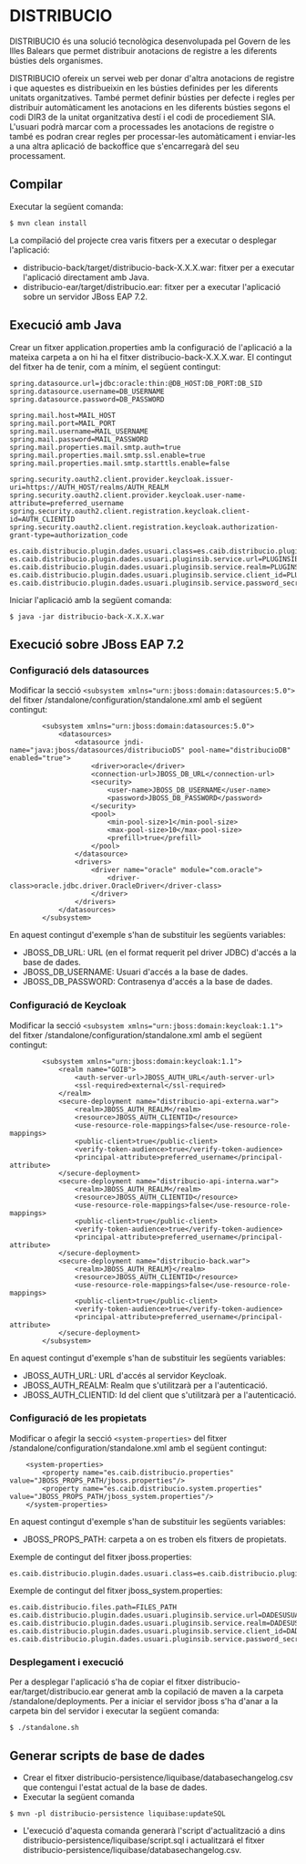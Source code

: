# DISTRIBUCIO
DISTRIBUCIO és una solució tecnològica desenvolupada pel Govern de les Illes Balears que permet distribuir anotacions de registre a les diferents bústies dels organismes.

DISTRIBUCIO ofereix un servei web per donar d'altra anotacions de registre i que aquestes es distribueixin en les bústies definides per les diferents unitats organitzatives. També permet definir bústies per defecte i regles per distribuir automàticament les anotacions en les diferents bústies segons el codi DIR3 de la unitat organitzativa destí i el codi de procediement SIA. L'usuari podrà marcar com a processades les anotacions de registre o també es podran crear regles per processar-les automàticament i enviar-les a una altra aplicació de backoffice que s'encarregarà del seu processament.
## Compilar
Executar la següent comanda:

```
$ mvn clean install
```
La compilació del projecte crea varis fitxers per a executar o desplegar l'aplicació:
- distribucio-back/target/distribucio-back-X.X.X.war: fitxer per a executar l'aplicació directament amb Java.
- distribucio-ear/target/distribucio.ear: fitxer per a executar l'aplicació sobre un servidor JBoss EAP 7.2.

## Execució amb Java
Crear un fitxer application.properties amb la configuració de l'aplicació a la mateixa carpeta a on hi ha el fitxer distribucio-back-X.X.X.war. El contingut del fitxer ha de tenir, com a mínim, el següent contingut:

```
spring.datasource.url=jdbc:oracle:thin:@DB_HOST:DB_PORT:DB_SID
spring.datasource.username=DB_USERNAME
spring.datasource.password=DB_PASSWORD

spring.mail.host=MAIL_HOST
spring.mail.port=MAIL_PORT
spring.mail.username=MAIL_USERNAME
spring.mail.password=MAIL_PASSWORD
spring.mail.properties.mail.smtp.auth=true
spring.mail.properties.mail.smtp.ssl.enable=true
spring.mail.properties.mail.smtp.starttls.enable=false

spring.security.oauth2.client.provider.keycloak.issuer-uri=https://AUTH_HOST/realms/AUTH_REALM
spring.security.oauth2.client.provider.keycloak.user-name-attribute=preferred_username
spring.security.oauth2.client.registration.keycloak.client-id=AUTH_CLIENTID
spring.security.oauth2.client.registration.keycloak.authorization-grant-type=authorization_code

es.caib.distribucio.plugin.dades.usuari.class=es.caib.distribucio.plugin.caib.usuari.DadesUsuariPluginPluginsIb
es.caib.distribucio.plugin.dades.usuari.pluginsib.service.url=PLUGINSIB_USERINFO_URL
es.caib.distribucio.plugin.dades.usuari.pluginsib.service.realm=PLUGINSIB_USERINFO_REALM
es.caib.distribucio.plugin.dades.usuari.pluginsib.service.client_id=PLUGINSIB_USERINFO_CLIENTID
es.caib.distribucio.plugin.dades.usuari.pluginsib.service.password_secret=PLUGINSIB_USERINFO_SECRET
```
Iniciar l'aplicació amb la següent comanda:

```
$ java -jar distribucio-back-X.X.X.war
```
## Execució sobre JBoss EAP 7.2

### Configuració dels datasources
Modificar la secció `<subsystem xmlns="urn:jboss:domain:datasources:5.0">` del fitxer /standalone/configuration/standalone.xml amb el següent contingut:

```
        <subsystem xmlns="urn:jboss:domain:datasources:5.0">
            <datasources>
                <datasource jndi-name="java:jboss/datasources/distribucioDS" pool-name="distribucioDB" enabled="true">
                    <driver>oracle</driver>
                    <connection-url>JBOSS_DB_URL</connection-url>
                    <security>
                        <user-name>JBOSS_DB_USERNAME</user-name>
                        <password>JBOSS_DB_PASSWORD</password>
                    </security>
                    <pool>
                        <min-pool-size>1</min-pool-size>
                        <max-pool-size>10</max-pool-size>
                        <prefill>true</prefill>
                    </pool>
                </datasource>
                <drivers>
                    <driver name="oracle" module="com.oracle">
                        <driver-class>oracle.jdbc.driver.OracleDriver</driver-class>
                    </driver>
                </drivers>
            </datasources>
        </subsystem>
```
En aquest contingut d'exemple s'han de substituir les següents variables:
- JBOSS_DB_URL: URL (en el format requerit pel driver JDBC) d'accés a la base de dades.
- JBOSS_DB_USERNAME: Usuari d'accés a la base de dades.
- JBOSS_DB_PASSWORD: Contrasenya d'accés a la base de dades.

### Configuració de Keycloak
Modificar la secció `<subsystem xmlns="urn:jboss:domain:keycloak:1.1">` del fitxer /standalone/configuration/standalone.xml amb el següent contingut:

```
        <subsystem xmlns="urn:jboss:domain:keycloak:1.1">
            <realm name="GOIB">
                <auth-server-url>JBOSS_AUTH_URL</auth-server-url>
                <ssl-required>external</ssl-required>
            </realm>
            <secure-deployment name="distribucio-api-externa.war">
                <realm>JBOSS_AUTH_REALM</realm>
                <resource>JBOSS_AUTH_CLIENTID</resource>
                <use-resource-role-mappings>false</use-resource-role-mappings>
                <public-client>true</public-client>
                <verify-token-audience>true</verify-token-audience>
                <principal-attribute>preferred_username</principal-attribute>
            </secure-deployment>
            <secure-deployment name="distribucio-api-interna.war">
                <realm>JBOSS_AUTH_REALM</realm>
                <resource>JBOSS_AUTH_CLIENTID</resource>
                <use-resource-role-mappings>false</use-resource-role-mappings>
                <public-client>true</public-client>
                <verify-token-audience>true</verify-token-audience>
                <principal-attribute>preferred_username</principal-attribute>
            </secure-deployment>
            <secure-deployment name="distribucio-back.war">
                <realm>JBOSS_AUTH_REALM}</realm>
                <resource>JBOSS_AUTH_CLIENTID</resource>
                <use-resource-role-mappings>false</use-resource-role-mappings>
                <public-client>true</public-client>
                <verify-token-audience>true</verify-token-audience>
                <principal-attribute>preferred_username</principal-attribute>
            </secure-deployment>
        </subsystem>
```
En aquest contingut d'exemple s'han de substituir les següents variables:
- JBOSS_AUTH_URL: URL d'accés al servidor Keycloak.
- JBOSS_AUTH_REALM: Realm que s'utilitzarà per a l'autenticació.
- JBOSS_AUTH_CLIENTID: Id del client que s'utilitzarà per a l'autenticació.

### Configuració de les propietats
Modificar o afegir la secció `<system-properties>` del fitxer /standalone/configuration/standalone.xml amb el següent contingut:

```
    <system-properties>
        <property name="es.caib.distribucio.properties" value="JBOSS_PROPS_PATH/jboss.properties"/>
        <property name="es.caib.distribucio.system.properties" value="JBOSS_PROPS_PATH/jboss_system.properties"/>
    </system-properties>
```
En aquest contingut d'exemple s'han de substituir les següents variables:
- JBOSS_PROPS_PATH: carpeta a on es troben els fitxers de propietats.

Exemple de contingut del fitxer jboss.properties:

```
es.caib.distribucio.plugin.dades.usuari.class=es.caib.distribucio.plugin.caib.usuari.DadesUsuariPluginPluginsIb
```
Exemple de contingut del fitxer jboss_system.properties:

```
es.caib.distribucio.files.path=FILES_PATH
es.caib.distribucio.plugin.dades.usuari.pluginsib.service.url=DADESUSUARI_SERVICE_URL
es.caib.distribucio.plugin.dades.usuari.pluginsib.service.realm=DADESUSUARI_SERVICE_REALM
es.caib.distribucio.plugin.dades.usuari.pluginsib.service.client_id=DADESUSUARI_CLIENT_ID
es.caib.distribucio.plugin.dades.usuari.pluginsib.service.password_secret=DADESUSUARI_PASSWD_SECRET
```
### Desplegament i execució
Per a desplegar l'aplicació s'ha de copiar el fitxer distribucio-ear/target/distribucio.ear generat amb la copilació de maven a la carpeta /standalone/deployments.
Per a iniciar el servidor jboss s'ha d'anar a la carpeta bin del servidor i executar la següent comanda:

```
$ ./standalone.sh
```
## Generar scripts de base de dades
- Crear el fitxer distribucio-persistence/liquibase/databasechangelog.csv que contengui l'estat actual de la base de dades.
- Executar la següent comanda

```
$ mvn -pl distribucio-persistence liquibase:updateSQL
```
- L'execució d'aquesta comanda generarà l'script d'actualització a dins distribucio-persistence/liquibase/script.sql i actualitzará el fitxer distribucio-persistence/liquibase/databasechangelog.csv.
